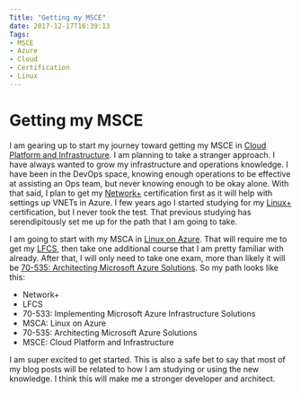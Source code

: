 ```yaml
---
Title: "Getting my MSCE"
date: 2017-12-17T16:39:13
Tags: 
- MSCE
- Azure
- Cloud
- Certification
- Linux
---
```

# Getting my MSCE

I am gearing up to start my journey toward getting my MSCE in [Cloud Platform and Infrastructure](https://www.microsoft.com/en-us/learning/mcse-cloud-platform-infrastructure.aspx). I am planning to take a stranger approach. I have always wanted to grow my infrastructure and operations knowledge. I have been in the DevOps space, knowing enough operations to be effective at assisting an Ops team, but never knowing enough to be okay alone. With that said, I plan to get my [Network+](https://certification.comptia.org/certifications/network) certification first as it will help with settings up VNETs in Azure. I few years ago I started studying for my [Linux+](https://certification.comptia.org/certifications/linux) certification, but I never took the test. That previous studying has serendipitously set me up for the path that I am going to take. 

I am going to start with my MSCA in [Linux on Azure](https://www.microsoft.com/en-us/learning/mcsa-linux-azure-certification.aspx). That will require me to get my [LFCS](https://training.linuxfoundation.org/certification/lfcs), then take one additional course that I am pretty familiar with already. After that, I will only need to take one exam, more than likely it will be [70-535: Architecting Microsoft Azure Solutions](https://www.microsoft.com/en-us/learning/exam-70-535.aspx).  So my path looks like this:

* Network+
* LFCS
* 70-533: Implementing Microsoft Azure Infrastructure Solutions
* MSCA: Linux on Azure
* 70-535: Architecting Microsoft Azure Solutions
* MSCE: Cloud Platform and Infrastructure

I am super excited to get started. This is also a safe bet to say that most of my blog posts will be related to how I am studying or using the new knowledge. I think this will make me a stronger developer and architect. 
